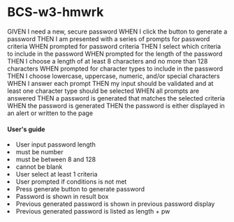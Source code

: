 # BCS-w3-hmwrk
GIVEN I need a new, secure password
WHEN I click the button to generate a password
THEN I am presented with a series of prompts for password criteria
WHEN prompted for password criteria
THEN I select which criteria to include in the password
WHEN prompted for the length of the password
THEN I choose a length of at least 8 characters and no more than 128 characters
WHEN prompted for character types to include in the password
THEN I choose lowercase, uppercase, numeric, and/or special characters
WHEN I answer each prompt
THEN my input should be validated and at least one character type should be selected
WHEN all prompts are answered
THEN a password is generated that matches the selected criteria
WHEN the password is generated
THEN the password is either displayed in an alert or written to the page

<h4>User's guide</h4>
<li>User input password length
    <li>must be number</li>
    <li>must be between 8 and 128</li>
    <li>cannot be blank</li>
    </li>
<li>User select at least 1 criteria</li>
<li>User prompted if conditions is not met</li>
<li>Press generate button to generate password</li>
<li>Password is shown in result box</li>
<li>Previous generated password is shown in previous password display</li>
<li>Previous generated password is listed as length + pw</li>
